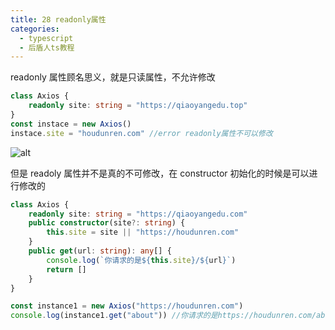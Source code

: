 ```yaml
---
title: 28 readonly属性
categories:
  - typescript
  - 后盾人ts教程
---
```


readonly 属性顾名思义，就是只读属性，不允许修改

```typescript
class Axios {
	readonly site: string = "https://qiaoyangedu.top"
}
const instace = new Axios()
instace.site = "houdunren.com" //error readonly属性不可以修改
```

![alt](https://mikes.oss-cn-beijing.aliyuncs.com/uPic/ZzdBGI.png)

但是 readoly 属性并不是真的不可修改，在 constructor 初始化的时候是可以进行修改的

```typescript
class Axios {
	readonly site: string = "https://qiaoyangedu.com"
	public constructor(site?: string) {
		this.site = site || "https://houdunren.com"
	}
	public get(url: string): any[] {
		console.log(`你请求的是${this.site}/${url}`)
		return []
	}
}

const instance1 = new Axios("https://houdunren.com")
console.log(instance1.get("about")) //你请求的是https://houdunren.com/about
```
